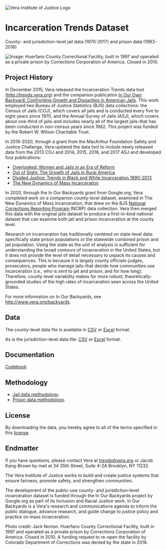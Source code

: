 ![Vera Institute of Justice Logo](https://github.com/vera-institute/incarceration_trends/blob/master/img/vera-logo.png?raw=true)

# Incarceration Trends Dataset
County- and jurisdiction-level jail data (1970-2017) and prison data (1983-2016)

![Image: Huerfano County Correctional Facility, built in 1997 and operated as a private prison by Corrections Corporation of America. Closed in 2010.](https://github.com/vera-institute/incarceration_trends/blob/master/img/iob-cfp-banner.jpg?raw=true)

## Project History
In December 2015, Vera released the Incarceration Trends data tool (http://trends.vera.org) and the companion publication [In Our Own Backyard: Confronting Growth and Disparities in American Jails](https://www.vera.org/publications/in-our-own-backyard-confronting-growth-and-disparities-in-american-jails). This work employed two Bureau of Justice Statistics (BJS) data collections: the Census of Jails (COJ), which covers all jails and is conducted every five to eight years since 1970, and the Annual Survey of Jails (ASJ), which covers about one-third of jails-and includes nearly all of the largest jails-that has been conducted in non-census years since 1982. This project was funded by the Robert W. Wilson Charitable Trust.

In 2016-2020, through a grant from the MacArthur Foundation Safety and
Justice Challenge, Vera updated the data tool to include newly
released data from the 2013 COJ and 2014, 2015, 2016, and 2017 ASJ and
developed four publications:

* [Overlooked: Women and Jails in an Era of Reform](https://www.vera.org/publications/overlooked-women-and-jails-report)
* [Out of Sight: The Growth of Jails in Rural America](https://www.vera.org/publications/out-of-sight-growth-of-jails-rural-america)
* [Divided Justice: Trends in Black and White Incarceration 1990-2013](https://www.vera.org/publications/divided-justice-black-white-jail-incarceration)
* [The New Dynamics of Mass Incarceration](https://www.vera.org/publications/the-new-dynamics-of-mass-incarceration)

In 2020, through the In Our Backyards grant from Google.org, Vera
completed work on a companion county-level dataset, examined in The New Dynamics of Mass Incarceration, that drew on the BJS [National Corrections Reporting Program](http://ncrp.info/) (NCRP) data collection. Vera then merged this data with the original jails dataset to produce a first-in-kind national dataset that can examine both jail and prison incarceration at the county level.

Research on incarceration has traditionally centered on state-level data: specifically state prison populations or the statewide combined prison and jail population. Using the state as the unit of analysis is sufficient for understanding the broad contours of incarceration in the United States, but it does not provide the level of detail necessary to unpack its causes and consequences. This is because it is largely county officials-judges, prosecutors, people who manage jails-that decide how communities use incarceration (i.e., who is sent to jail and prison, and for how long). Therefore, county-level variability makes for more robust, theoretically-grounded studies of the high rates of incarceration seen across the United States.

For more information on In Our Backyards, see http://www.vera.org/backyards.

## Data

The county-level data file is available in  [CSV](https://github.com/vera-institute/incarceration_trends/blob/master/incarceration_trends.csv?raw=true) or [Excel](https://github.com/vera-institute/incarceration_trends/blob/master/incarceration_trends.xlsx?raw=true) format.

As is the jurisdiction-level data file:  [CSV](https://github.com/vera-institute/incarceration_trends/blob/master/incarceration_trends_jail_jurisdiction.csv?raw=true) or [Excel](https://github.com/vera-institute/incarceration_trends/blob/master/incarceration_trends_jail_jurisdiction.xlsx?raw=true) format.

## Documentation
 [Codebook](https://github.com/vera-institute/incarceration_trends/blob/master/incarceration_trends-Codebook.pdf?raw=true)

## Methodology

- [Jail data methodology](https://github.com/vera-institute/incarceration_trends/blob/master/Methodology-for-Incarceration-Trends-Project.pdf?raw=true).
- [Prison data methodology](https://github.com/vera-institute/incarceration_trends/blob/master/Workingpaper_Reconstructing-How-Counties-Contribute-to-State-Prisons.pdf?raw=true).

## License

By downloading the data, you hereby agree to all of the terms specified in this [license](https://github.com/vera-institute/incarceration_trends/blob/master/License.md).

## Endmatter

If you have questions, please contact Vera at <trends@vera.org> or Jacob Kang-Brown by mail at 34 35th Street, Suite 4-2A Brooklyn, NY 11232.

The Vera Institute of Justice works to build and create justice systems that ensure fairness, promote safety, and strengthen communities.

The development of the public-use county- and jurisdiction-level incarceration dataset is funded through the In Our Backyards project by Google.org as part of its Inclusion and Racial Justice work. In Our Backyards is a Vera's research and communications agenda to inform the public dialogue, advance research, and guide change to justice policy and practice on mass incarceration.

Photo credit: Jack Norton. Huerfano County Correctional Facility, built in 1997 and operated as a private prison by Corrections Corporation of America. Closed in 2010. A funding request to re-open the facility by Colorado Department of Corrections was denied by the state in 2018.
